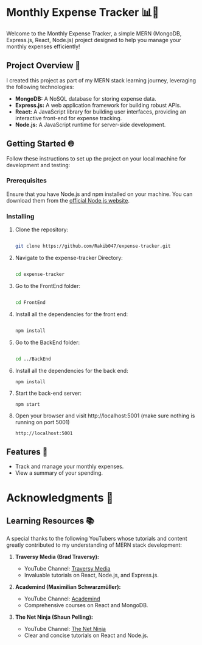 # Monthly Expense Tracker 📊💸

Welcome to the Monthly Expense Tracker, a simple MERN (MongoDB, Express.js, React, Node.js) project designed to help you manage your monthly expenses efficiently!

## Project Overview 🚀

I created this project as part of my MERN stack learning journey, leveraging the following technologies:

- **MongoDB:** A NoSQL database for storing expense data.
- **Express.js:** A web application framework for building robust APIs.
- **React:** A JavaScript library for building user interfaces, providing an interactive front-end for expense tracking.
- **Node.js:** A JavaScript runtime for server-side development.

## Getting Started 🌐

Follow these instructions to set up the project on your local machine for development and testing:

### Prerequisites

Ensure that you have Node.js and npm installed on your machine. You can download them from the [official Node.js website](https://nodejs.org/).

### Installing

1. Clone the repository:
   ```bash
   
   git clone https://github.com/Rakib047/expense-tracker.git
2. Navigate to the expense-tracker Directory:
      ```bash
      
      cd expense-tracker
3. Go to the FrontEnd folder:
      ```bash
      
      cd FrontEnd
4. Install all the dependencies for the front end:
      ```bash
      
      npm install
5. Go to the BackEnd folder:
      ```bash
      
      cd ../BackEnd
6. Install all the dependencies for the back end:
       
   
       npm install
6. Start the back-end server:
       
   
       npm start
7. Open your browser and visit http://localhost:5001  (make sure nothing is running on port 5001)
       
      
       http://localhost:5001

## Features 🌟
- Track and manage your monthly expenses.
- View a summary of your spending.


# Acknowledgments 🙌
## Learning Resources 📚

A special thanks to the following YouTubers whose tutorials and content greatly contributed to my understanding of MERN stack development:

1. **Traversy Media (Brad Traversy):**
   - YouTube Channel: [Traversy Media](https://www.youtube.com/user/TechGuyWeb)
   - Invaluable tutorials on React, Node.js, and Express.js.

2. **Academind (Maximilian Schwarzmüller):**
   - YouTube Channel: [Academind](https://www.youtube.com/c/Academind)
   - Comprehensive courses on React and MongoDB.

3. **The Net Ninja (Shaun Pelling):**
   - YouTube Channel: [The Net Ninja](https://www.youtube.com/c/TheNetNinja)
   - Clear and concise tutorials on React and Node.js.

